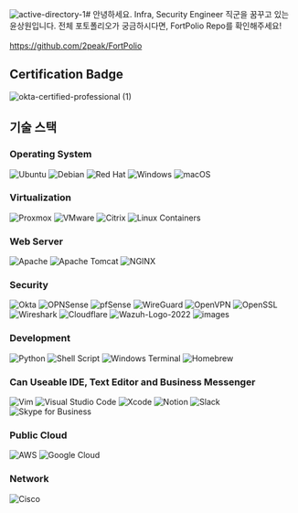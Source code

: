 ![active-directory-1](https://github.com/user-attachments/assets/84e2c55c-8906-4d29-a57d-14d06ef87f5a)# 안녕하세요. Infra, Security Engineer 직군을 꿈꾸고 있는 윤상원입니다.
전체 포토폴리오가 궁금하시다면, FortPolio Repo를 확인해주세요!<br></br>
https://github.com/2peak/FortPolio

## Certification Badge
![okta-certified-professional (1)](https://github.com/user-attachments/assets/116cdda1-4d35-492c-a7c2-bf2231242265)

## 기술 스택 

### Operating System
![Ubuntu](https://a11ybadges.com/badge?logo=ubuntu) ![Debian](https://a11ybadges.com/badge?logo=debian) ![Red Hat](https://a11ybadges.com/badge?logo=redhat) ![Windows](https://a11ybadges.com/badge?logo=windows) ![macOS](https://a11ybadges.com/badge?logo=macos)

### Virtualization
![Proxmox](https://a11ybadges.com/badge?logo=proxmox) ![VMware](https://a11ybadges.com/badge?logo=vmware) ![Citrix](https://a11ybadges.com/badge?logo=citrix) ![Linux Containers](https://a11ybadges.com/badge?logo=linuxcontainers)

### Web Server 
![Apache](https://a11ybadges.com/badge?logo=apache) ![Apache Tomcat](https://a11ybadges.com/badge?logo=apachetomcat) ![NGINX](https://a11ybadges.com/badge?logo=nginx)

### Security 
![Okta](https://a11ybadges.com/badge?logo=okta) ![OPNSense](https://a11ybadges.com/badge?logo=opnsense) ![pfSense](https://a11ybadges.com/badge?logo=pfsense) ![WireGuard](https://a11ybadges.com/badge?logo=wireguard) ![OpenVPN](https://a11ybadges.com/badge?logo=openvpn)
![OpenSSL](https://a11ybadges.com/badge?logo=openssl) ![Wireshark](https://a11ybadges.com/badge?logo=wireshark) ![Cloudflare](https://a11ybadges.com/badge?logo=cloudflare) ![Wazuh-Logo-2022](https://github.com/user-attachments/assets/c3525cf0-417d-436b-acc7-0b996a55671a) ![images](https://github.com/user-attachments/assets/fa8c1dd2-846c-43ff-8491-d955accb5993)



### Development
![Python](https://a11ybadges.com/badge?logo=python) ![Shell Script](https://img.shields.io/badge/shell_script-%23121011.svg?style=for-the-badge&logo=gnu-bash&logoColor=white) ![Windows Terminal](https://a11ybadges.com/badge?logo=windowsterminal)
 ![Homebrew](https://a11ybadges.com/badge?logo=homebrew)

### Can Useable IDE, Text Editor and Business Messenger
![Vim](https://a11ybadges.com/badge?logo=vim) ![Visual Studio Code](https://a11ybadges.com/badge?logo=visualstudiocode) ![Xcode](https://a11ybadges.com/badge?logo=xcode) ![Notion](https://a11ybadges.com/badge?logo=notion) ![Slack](https://a11ybadges.com/badge?logo=slack) ![Skype for Business](https://a11ybadges.com/badge?logo=skypeforbusiness) 

### Public Cloud
![AWS](https://img.shields.io/badge/AWS-%23FF9900.svg?style=for-the-badge&logo=amazon-aws&logoColor=white) ![Google Cloud](https://img.shields.io/badge/GoogleCloud-%234285F4.svg?style=for-the-badge&logo=google-cloud&logoColor=white)

### Network
![Cisco](https://a11ybadges.com/badge?logo=cisco) 


